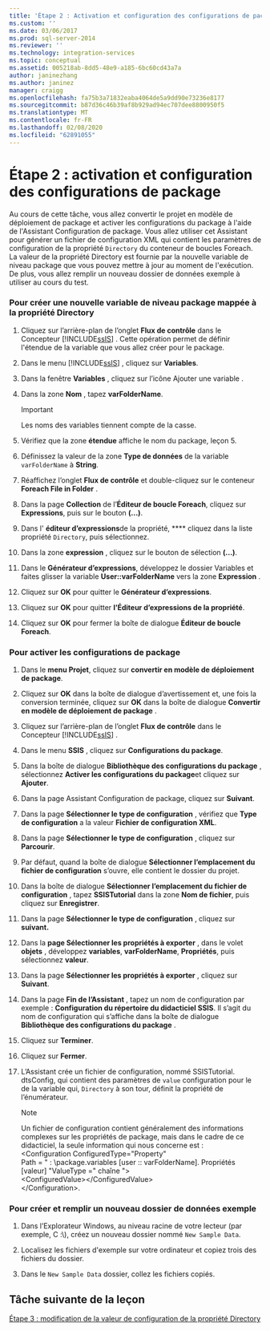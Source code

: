 ```yaml
---
title: 'Étape 2 : Activation et configuration des configurations de package | Microsoft Docs'
ms.custom: ''
ms.date: 03/06/2017
ms.prod: sql-server-2014
ms.reviewer: ''
ms.technology: integration-services
ms.topic: conceptual
ms.assetid: 005218ab-8dd5-48e9-a185-6bc60cd43a7a
author: janinezhang
ms.author: janinez
manager: craigg
ms.openlocfilehash: fa75b3a71832eaba4064de5a9dd90e73236e8177
ms.sourcegitcommit: b87d36c46b39af8b929ad94ec707dee8800950f5
ms.translationtype: MT
ms.contentlocale: fr-FR
ms.lasthandoff: 02/08/2020
ms.locfileid: "62891055"
---
```

# <a name="step-2-enabling-and-configuring-package-configurations"></a>Étape 2 : activation et configuration des configurations de package
  Au cours de cette tâche, vous allez convertir le projet en modèle de déploiement de package et activer les configurations du package à l'aide de l'Assistant Configuration de package. Vous allez utiliser cet Assistant pour générer un fichier de configuration XML qui contient les paramètres de configuration de la propriété `Directory` du conteneur de boucles Foreach. La valeur de la propriété Directory est fournie par la nouvelle variable de niveau package que vous pouvez mettre à jour au moment de l'exécution. De plus, vous allez remplir un nouveau dossier de données exemple à utiliser au cours du test.  
  
### <a name="to-create-a-new-package-level-variable-mapped-to-the-directory-property"></a>Pour créer une nouvelle variable de niveau package mappée à la propriété Directory  
  
1.  Cliquez sur l’arrière-plan de l’onglet **Flux de contrôle** dans le Concepteur [!INCLUDE[ssIS](../includes/ssis-md.md)] . Cette opération permet de définir l'étendue de la variable que vous allez créer pour le package.  
  
2.  Dans le menu [!INCLUDE[ssIS](../includes/ssis-md.md)] , cliquez sur **Variables**.  
  
3.  Dans la fenêtre **Variables** , cliquez sur l’icône Ajouter une variable .  
  
4.  Dans la zone **Nom** , tapez **varFolderName**.  
  
    > [!IMPORTANT]  
    >  Les noms des variables tiennent compte de la casse.  
  
5.  Vérifiez que la zone **étendue** affiche le nom du package, leçon 5.  
  
6.  Définissez la valeur de la zone **Type de données** de la variable `varFolderName` à **String**.  
  
7.  Réaffichez l’onglet **Flux de contrôle** et double-cliquez sur le conteneur **Foreach File in Folder** .  
  
8.  Dans la page **Collection** de l’**Éditeur de boucle Foreach**, cliquez sur **Expressions**, puis sur le bouton **(...)**.  
  
9. Dans l' **éditeur d’expressions**de la propriété, **** cliquez dans la liste propriété `Directory`, puis sélectionnez.  
  
10. Dans la zone **expression** , cliquez sur le bouton de sélection **(...)**.  
  
11. Dans le **Générateur d’expressions**, développez le dossier Variables et faites glisser la variable **User::varFolderName** vers la zone **Expression** .  
  
12. Cliquez sur **OK** pour quitter le **Générateur d’expressions**.  
  
13. Cliquez sur **OK** pour quitter **l’Éditeur d’expressions de la propriété**.  
  
14. Cliquez sur **OK** pour fermer la boîte de dialogue **Éditeur de boucle Foreach**.  
  
### <a name="to-enable-package-configurations"></a>Pour activer les configurations de package  
  
1.  Dans le **menu Projet**, cliquez sur **convertir en modèle de déploiement de package**.  
  
2.  Cliquez sur **OK** dans la boîte de dialogue d’avertissement et, une fois la conversion terminée, cliquez sur **OK** dans la boîte de dialogue **Convertir en modèle de déploiement de package** .  
  
3.  Cliquez sur l’arrière-plan de l’onglet **Flux de contrôle** dans le Concepteur [!INCLUDE[ssIS](../includes/ssis-md.md)] .  
  
4.  Dans le menu **SSIS** , cliquez sur **Configurations du package**.  
  
5.  Dans la boîte de dialogue **Bibliothèque des configurations du package** , sélectionnez **Activer les configurations du package**et cliquez sur **Ajouter**.  
  
6.  Dans la page Assistant Configuration de package, cliquez sur **Suivant**.  
  
7.  Dans la page **Sélectionner le type de configuration** , vérifiez que **Type de configuration** a la valeur **Fichier de configuration XML**.  
  
8.  Dans la page **Sélectionner le type de configuration** , cliquez sur **Parcourir**.  
  
9. Par défaut, quand la boîte de dialogue **Sélectionner l’emplacement du fichier de configuration** s’ouvre, elle contient le dossier du projet.  
  
10. Dans la boîte de dialogue **Sélectionner l’emplacement du fichier de configuration** , tapez **SSISTutorial** dans la zone **Nom de fichier**, puis cliquez sur **Enregistrer**.  
  
11. Dans la page **Sélectionner le type de configuration** , cliquez sur **suivant.**  
  
12. Dans la **page Sélectionner les propriétés à exporter** , dans le volet **objets** , développez **variables**, **varFolderName**, **Propriétés**, puis sélectionnez **valeur**.  
  
13. Dans la page **Sélectionner les propriétés à exporter** , cliquez sur **Suivant**.  
  
14. Dans la page **Fin de l’Assistant** , tapez un nom de configuration par exemple : **Configuration du répertoire du didacticiel SSIS**. Il s’agit du nom de configuration qui s’affiche dans la boîte de dialogue **Bibliothèque des configurations du package** .  
  
15. Cliquez sur **Terminer**.  
  
16. Cliquez sur **Fermer**.  
  
17. L’Assistant crée un fichier de configuration, nommé SSISTutorial. dtsConfig, qui contient des paramètres de `value` configuration pour le de la variable qui, `Directory` à son tour, définit la propriété de l’énumérateur.  
  
    > [!NOTE]  
    >  Un fichier de configuration contient généralement des informations complexes sur les propriétés de package, mais dans le cadre de ce didacticiel, la seule information qui nous concerne est :  
    > <Configuration ConfiguredType="Property"  
    > Path = " : \package.variables [user :: varFolderName]. Propriétés [valeur] "ValueType =" chaîne "\>  
    >  \<ConfiguredValue>\</ConfiguredValue>  
    > \</Configuration>.  
  
### <a name="to-create-and-populate-a-new-sample-data-folder"></a>Pour créer et remplir un nouveau dossier de données exemple  
  
1.  Dans l’Explorateur Windows, au niveau racine de votre lecteur (par exemple, C :\\), créez un nouveau dossier nommé `New Sample Data`.  
  
2.  Localisez les fichiers d'exemple sur votre ordinateur et copiez trois des fichiers du dossier.  
  
3.  Dans le `New Sample Data` dossier, collez les fichiers copiés.  
  
## <a name="next-task-in-lesson"></a>Tâche suivante de la leçon  
 [Étape 3 : modification de la valeur de configuration de la propriété Directory](lesson-5-3-modifying-the-directory-property-configuration-value.md)  
  
  
